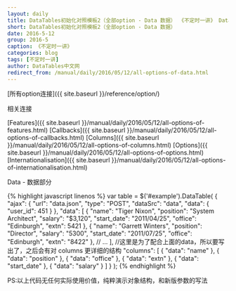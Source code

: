 ```yaml
---
layout: daily
title: DataTables初始化对照模板2（全部option - Data 数据） 《不定时一讲》 DataTables中文网
short: DataTables初始化对照模板2（全部option - Data 数据）
date: 2016-5-12
group: 2016-5
caption: 《不定时一讲》
categories: blog
tags: [不定时一讲]
author: DataTables中文网
redirect_from: /manual/daily/2016/05/12/all-options-of-data.html
---
```

[所有option连接]({{ site.baseurl }}/reference/option/)

相关连接

[Features]({{ site.baseurl }}/manual/daily/2016/05/12/all-options-of-features.html)
[Callbacks]({{ site.baseurl }}/manual/daily/2016/05/12/all-options-of-callbacks.html)
[Columns]({{ site.baseurl }}/manual/daily/2016/05/12/all-options-of-columns.html)
[Options]({{ site.baseurl }}/manual/daily/2016/05/12/all-options-of-options.html)
[Internationalisation]({{ site.baseurl }}/manual/daily/2016/05/12/all-options-of-internationalisation.html)

Data - 数据部分
<!--more-->

{% highlight javascript linenos %}
var table = $('#example').DataTable( {
  "ajax": {
    "url": "data.json",
    "type": "POST",
    "dataSrc": "data",
    "data": {
        "user_id": 451
    }
  },
  "data": [
      {
          "name":       "Tiger Nixon",
          "position":   "System Architect",
          "salary":     "$3,120",
          "start_date": "2011/04/25",
          "office":     "Edinburgh",
          "extn":       5421
      },
      {
          "name": "Garrett Winters",
          "position": "Director",
          "salary": "5300",
          "start_date": "2011/07/25",
          "office": "Edinburgh",
          "extn": "8422"
      },
      // ...
  ],
  //这里是为了配合上面的data，所以要写出了，之后会有对 columns 更详细的结构
  "columns": [
      { "data": "name" },
      { "data": "position" },
      { "data": "office" },
      { "data": "extn" },
      { "data": "start_date" },
      { "data": "salary" }
  ]
} );
{% endhighlight %}

PS:以上代码无任何实际使用价值，纯粹演示对象结构，和新版参数的写法